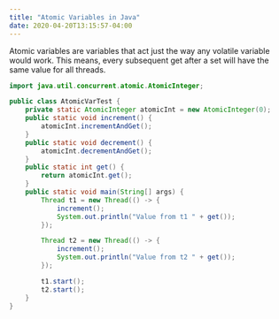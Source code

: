 ```yaml
---
title: "Atomic Variables in Java"
date: 2020-04-20T13:15:57-04:00
---
```

Atomic variables are variables that act just the way any volatile variable would work. 
This means, every subsequent get after a set will have the same value for all threads. 
```java
import java.util.concurrent.atomic.AtomicInteger;

public class AtomicVarTest {
    private static AtomicInteger atomicInt = new AtomicInteger(0);
    public static void increment() {
        atomicInt.incrementAndGet();
    }
    public static void decrement() {
        atomicInt.decrementAndGet();
    }
    public static int get() {
        return atomicInt.get();
    }
    public static void main(String[] args) {
        Thread t1 = new Thread(() -> {
            increment();
            System.out.println("Value from t1 " + get());
        });

        Thread t2 = new Thread(() -> {
            increment();
            System.out.println("Value from t2 " + get());
        });

        t1.start();
        t2.start();
    }
}
```

